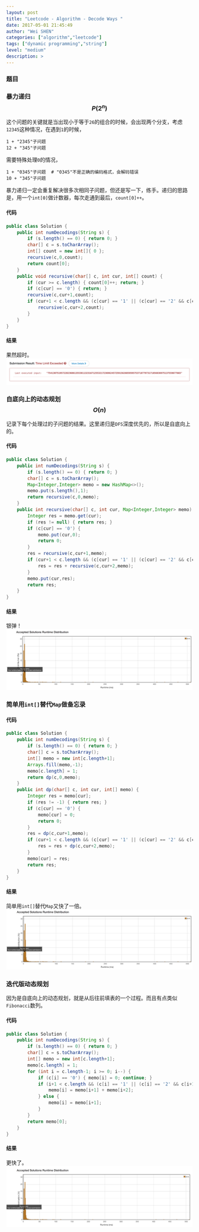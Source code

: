 ```yaml
---
layout: post
title: "Leetcode - Algorithm - Decode Ways "
date: 2017-05-01 21:45:49
author: "Wei SHEN"
categories: ["algorithm","leetcode"]
tags: ["dynamic programming","string"]
level: "medium"
description: >
---
```


### 题目

### 暴力递归 $$P(2^n)$$


这个问题的关键就是当出现小于等于`26`的组合的时候，会出现两个分支，考虑`12345`这种情况，在遇到`1`的时候，
```
1 + "2345"子问题
12 + "345"子问题
```
需要特殊处理`0`的情况，
```
1 + "0345"子问题  # "0345"不是正确的编码格式，会解码错误
10 + "345"子问题
```

暴力递归一定会重复解决很多次相同子问题，但还是写一下，练手。递归的思路是，用一个`int[0]`做计数器，每次走通到最后，`count[0]++`。

#### 代码
```java
public class Solution {
    public int numDecodings(String s) {
        if (s.length() == 0) { return 0; }
        char[] c = s.toCharArray();
        int[] count = new int[]{ 0 };
        recursive(c,0,count);
        return count[0];
    }
    public void recursive(char[] c, int cur, int[] count) {
        if (cur >= c.length) { count[0]++; return; }
        if (c[cur] == '0') { return; }
        recursive(c,cur+1,count);
        if (cur+1 < c.length && (c[cur] == '1' || (c[cur] == '2' && c[cur+1] <= '6'))) {
            recursive(c,cur+2,count);
        }
    }
}
```

#### 结果
果然超时。
![decode-ways-1](/images/leetcode/decode-ways-1.png)


### 自底向上的动态规划 $$O(n)$$
记录下每个处理过的子问题的结果。这里递归是`DFS`深度优先的，所以是自底向上的。

#### 代码
```java
public class Solution {
    public int numDecodings(String s) {
        if (s.length() == 0) { return 0; }
        char[] c = s.toCharArray();
        Map<Integer,Integer> memo = new HashMap<>();
        memo.put(s.length(),1);
        return recursive(c,0,memo);
    }
    public int recursive(char[] c, int cur, Map<Integer,Integer> memo) {
        Integer res = memo.get(cur);
        if (res != null) { return res; }
        if (c[cur] == '0') {
            memo.put(cur,0);
            return 0;
        }
        res = recursive(c,cur+1,memo);
        if (cur+1 < c.length && (c[cur] == '1' || (c[cur] == '2' && c[cur+1] <= '6'))) {
            res = res + recursive(c,cur+2,memo);
        }
        memo.put(cur,res);
        return res;
    }
}
```

#### 结果
银弹！
![decode-ways-2](/images/leetcode/decode-ways-2.png)


### 简单用`int[]`替代`Map`做备忘录

#### 代码
```java
public class Solution {
    public int numDecodings(String s) {
        if (s.length() == 0) { return 0; }
        char[] c = s.toCharArray();
        int[] memo = new int[c.length+1];
        Arrays.fill(memo,-1);
        memo[c.length] = 1;
        return dp(c,0,memo);
    }
    public int dp(char[] c, int cur, int[] memo) {
        Integer res = memo[cur];
        if (res != -1) { return res; }
        if (c[cur] == '0') {
            memo[cur] = 0;
            return 0;
        }
        res = dp(c,cur+1,memo);
        if (cur+1 < c.length && (c[cur] == '1' || (c[cur] == '2' && c[cur+1] <= '6'))) {
            res = res + dp(c,cur+2,memo);
        }
        memo[cur] = res;
        return res;
    }
}
```

#### 结果
简单用`int[]`替代`Map`又快了一倍。
![decode-ways-3](/images/leetcode/decode-ways-3.png)


### 迭代版动态规划
因为是自底向上的动态规划，就是从后往前填表的一个过程。而且有点类似`Fibonacci`数列。

#### 代码
```java
public class Solution {
    public int numDecodings(String s) {
        if (s.length() == 0) { return 0; }
        char[] c = s.toCharArray();
        int[] memo = new int[c.length+1];
        memo[c.length] = 1;
        for (int i = c.length-1; i >= 0; i--) {
            if (c[i] == '0') { memo[i] = 0; continue; }
            if (i+1 < c.length && (c[i] == '1' || (c[i] == '2' && c[i+1] <= '6'))) {
                memo[i] = memo[i+1] + memo[i+2];
            } else {
                memo[i] = memo[i+1];
            }
        }
        return memo[0];
    }
}
```

#### 结果
更快了。
![decode-ways-4](/images/leetcode/decode-ways-4.png)
